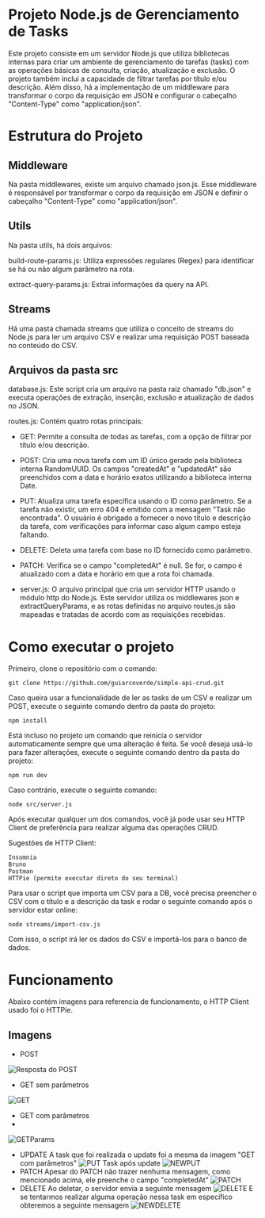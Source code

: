 # Projeto Node.js de Gerenciamento de Tasks
Este projeto consiste em um servidor Node.js que utiliza bibliotecas internas para criar um ambiente de gerenciamento de tarefas (tasks) com as operações básicas de consulta, criação, atualização e exclusão. O projeto também inclui a capacidade de filtrar tarefas por título e/ou descrição. Além disso, há a implementação de um middleware para transformar o corpo da requisição em JSON e configurar o cabeçalho "Content-Type" como "application/json".

# Estrutura do Projeto 
## Middleware
Na pasta middlewares, existe um arquivo chamado json.js. Esse middleware é responsável por transformar o corpo da requisição em JSON e definir o cabeçalho "Content-Type" como "application/json".

## Utils
Na pasta utils, há dois arquivos:

build-route-params.js: Utiliza expressões regulares (Regex) para identificar se há ou não algum parâmetro na rota.

extract-query-params.js: Extrai informações da query na API.

## Streams
Há uma pasta chamada streams que utiliza o conceito de streams do Node.js para ler um arquivo CSV e realizar uma requisição POST baseada no conteúdo do CSV.

## Arquivos da pasta src
database.js: Este script cria um arquivo na pasta raiz chamado "db.json" e executa operações de extração, inserção, exclusão e atualização de dados no JSON.

routes.js: Contém quatro rotas principais:

- GET: Permite a consulta de todas as tarefas, com a opção de filtrar por título e/ou descrição.

- POST: Cria uma nova tarefa com um ID único gerado pela biblioteca interna RandomUUID. Os campos "createdAt" e "updatedAt" são preenchidos com a data e horário exatos utilizando a biblioteca interna Date.

- PUT: Atualiza uma tarefa específica usando o ID como parâmetro. Se a tarefa não existir, um erro 404 é emitido com a mensagem "Task não encontrada". O usuário é obrigado a fornecer o novo título e descrição da tarefa, com verificações para informar caso algum campo esteja faltando.

- DELETE: Deleta uma tarefa com base no ID fornecido como parâmetro.

- PATCH: Verifica se o campo "completedAt" é null. Se for, o campo é atualizado com a data e horário em que a rota foi chamada.

- server.js: O arquivo principal que cria um servidor HTTP usando o módulo http do Node.js. Este servidor utiliza os middlewares json e extractQueryParams, e as rotas definidas no arquivo routes.js são mapeadas e tratadas de acordo com as requisições recebidas.

# Como executar o projeto
Primeiro, clone o repositório com o comando:
```console
git clone https://github.com/guiarcoverde/simple-api-crud.git
```
Caso queira usar a funcionalidade de ler as tasks de um CSV e realizar um POST, execute o seguinte comando dentro da pasta do projeto:
```console
npm install
```
Está incluso no projeto um comando que reinicia o servidor automaticamente sempre que uma alteração é feita. Se você deseja usá-lo para fazer alterações, execute o seguinte comando dentro da pasta do projeto:
```console
npm run dev
```
Caso contrário, execute o seguinte comando:
```console
node src/server.js
```
Após executar qualquer um dos comandos, você já pode usar seu HTTP Client de preferência para realizar alguma das operações CRUD.



Sugestões de HTTP Client:
```console
Insomnia
Bruno
Postman
HTTPie (permite executar direto do seu terminal)
```

Para usar o script que importa um CSV para a DB, você precisa preencher o CSV com o título e a descrição da task e rodar o seguinte comando após o servidor estar online:
```console
node streams/import-csv.js
```
Com isso, o script irá ler os dados do CSV e importá-los para o banco de dados.

# Funcionamento
Abaixo contém imagens para referencia de funcionamento, o HTTP Client usado foi o HTTPie.
## Imagens
- POST
   
![Resposta do POST](https://i.imgur.com/fb8eoeD.png)

- GET sem parâmetros

![GET](https://i.imgur.com/PWN1yZj.png)

- GET com parâmetros
- 
![GETParams](https://i.imgur.com/WQrESmM.png)
- UPDATE
A task que foi realizada o update foi a mesma da imagem "GET com parâmetros"
![PUT](https://i.imgur.com/kI1zOSG.png)
Task após update
![NEWPUT](https://i.imgur.com/URVYzd9.png)
- PATCH
Apesar do PATCH não trazer nenhuma mensagem, como mencionado acima, ele preenche o campo "completedAt"
![PATCH](https://i.imgur.com/bvXF9bI.png)
- DELETE
Ao deletar, o servidor envia a seguinte mensagem
![DELETE](https://i.imgur.com/bN9QKN3.png)
E se tentarmos realizar alguma operação nessa task em especifico obteremos a seguinte mensagem
![NEWDELETE](https://i.imgur.com/47WBnlF.png)
